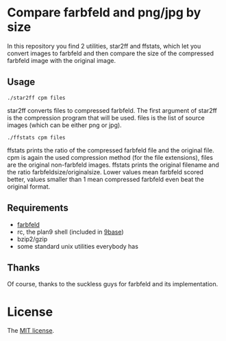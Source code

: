 Compare farbfeld and png/jpg by size
====================================

In this repository you find 2 utilities, star2ff and ffstats, which
let you convert images to farbfeld and then compare the size of the
compressed farbfeld image with the original image.

Usage
-----

	./star2ff cpm files

star2ff converts files to compressed farbfeld. The first argument of
star2ff is the compression program that will be used. files is the list
of source images (which can be either png or jpg).

	./ffstats cpm files

ffstats prints the ratio of the compressed farbfeld file and the
original file. cpm is again the used compression method (for the file
extensions), files are the original non-farbfeld images. ffstats prints
the original filename and the ratio farbfeldsize/originalsize. Lower
values mean farbfeld scored better, values smaller than 1 mean compressed
farbfeld even beat the original format.

Requirements
------------

* [farbfeld](http://tools.suckless.org/farbfeld)
* rc, the plan9 shell (included in [9base](http://tools.suckless.org/9base))
* bzip2/gzip
* some standard unix utilities everybody has

Thanks
------

Of course, thanks to the suckless guys for farbfeld and its implementation.

License
=======

The [MIT license](./LICENSE).
